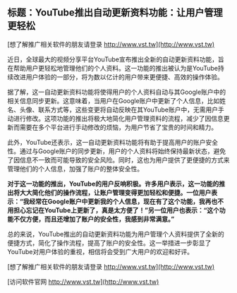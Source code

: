 ## **标题：YouTube推出自动更新资料功能：让用户管理更轻松**

[想了解推广相关软件的朋友请登录 http://www.vst.tw](http://www.vst.tw)

近日，全球最大的视频分享平台YouTube宣布推出全新的自动更新资料功能，旨在帮助用户更轻松地管理他们的个人资料。这一功能的推出被认为是YouTube持续改进用户体验的一部分，将为数以亿计的用户带来更便捷、高效的操作体验。

据了解，这一自动更新资料功能将使得用户的个人资料自动与其Google账户中的相关信息同步更新。这意味着，当用户在Google账户中更新了个人信息，比如姓名、头像、联系方式等，这些变更将自动反映在其YouTube账户中，无需用户手动进行修改。这项功能的推出将极大地简化用户管理资料的流程，减少了因信息更新而需要在多个平台进行手动修改的烦恼，为用户节省了宝贵的时间和精力。

此外，YouTube还表示，这一自动更新资料功能将有助于提高用户的账户安全性。通过与Google账户的同步更新，用户的个人资料将始终保持最新状态，避免了因信息不一致而可能导致的安全风险。同时，这也为用户提供了更便捷的方式来管理他们的个人信息，加强了账户的整体安全性。

**对于这一功能的推出，YouTube的用户反响积极。许多用户表示，这一功能的推出将大大简化他们的操作流程，让账户管理变得更加轻松和便捷。一位用户表示：“我经常在Google账户中更新我的个人信息，现在有了这个功能，我再也不用担心忘记在YouTube上更新了，真是太方便了！”另一位用户也表示：“这个功能不仅方便，而且还增加了账户的安全性，我感到非常满意。”**

总的来说，YouTube推出的自动更新资料功能为用户管理个人资料提供了全新的便捷方式，简化了操作流程，提高了账户的安全性。这一举措进一步彰显了YouTube对用户体验的重视，相信将会受到广大用户的欢迎和好评。

[想了解推广相关软件的朋友请登录 http://www.vst.tw](http://www.vst.tw)


[访问软件官网 http://www.vst.tw](http://www.vst.tw)
